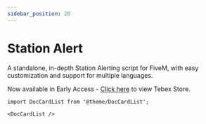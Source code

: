 ```yaml
---
sidebar_position: 20
---
```


# Station Alert

A standalone, in-depth Station Alerting script for FiveM, with easy customization and support for multiple languages.

Now available in Early Access - [Click here](https://store.inferno-collection.com/category/sa) to view Tebex Store.

```mdx-code-block
import DocCardList from '@theme/DocCardList';

<DocCardList />
```

